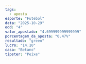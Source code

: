 ```yaml
---
tags:
  - aposta
esporte: "Futebol"
data: "2025-10-29"
odd: "4"
valor_apostado: "4.699999999999999"
porcentagem_da_aposta: "0.47%"
resultado: "green"
lucro: "14.10"
casa: "Betano"
tipster: "Peixe"
---
```


